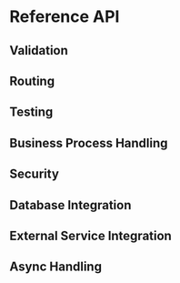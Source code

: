 # Reference API

## Validation

## Routing

## Testing

## Business Process Handling

## Security

## Database Integration

## External Service Integration

## Async Handling
